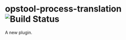 opstool-process-translation ![Build Status](https://travis-ci.org/wongpratan/opstool-process-translation.png)
================

A new plugin.
